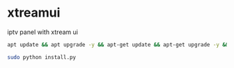 # xtreamui
iptv panel with xtream ui

```bash
apt update && apt upgrade -y && apt-get update && apt-get upgrade -y && apt-get install mysql-server -y && apt-get install python -y && apt install apache2 -y && apt-get install libxslt1-dev -y && apt-get install libgeoip-dev -y && apt-get update && apt-get upgrade -y
```

```bash
sudo python install.py
```
